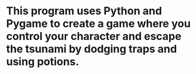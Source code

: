 # This program uses Python and Pygame to create a game where you control your character and escape the tsunami by dodging traps and using potions.
